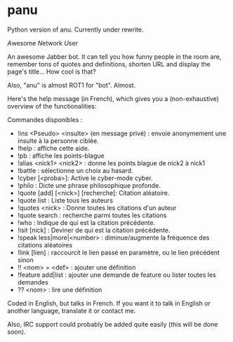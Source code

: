 # panu

Python version of anu. Currently under rewrite.

*A*wesome *N*etwork *U*ser

An awesome Jabber bot. It can tell you how funny people in the room are, remember tons of quotes and definitions, shorten URL and display the page's title... How cool is that?

Also, "anu" is almost ROT1 for "bot". Almost.


Here's the help message (in French), which gives you a (non-exhaustive) overview of the functionalities:

Commandes disponibles :                                                                            
- !ins \<Pseudo\> \<insulte\> (en message privé) : envoie anonymement une insulte à la personne ciblée.
- !help : affiche cette aide.
- !pb : affiche les points-blague
- !alias \<nick1\> \<nick2\> : donne les points blague de nick2 à nick1
- !battle : sélectionne un choix au hasard.
- !cyber [\<proba\>]: Active le cyber-mode cyber.
- !philo : Dicte une phrase philosophique profonde.
- !quote [add] [\<nick\>] [recherche]: Citation aléatoire.
- !quote list : Liste tous les auteurs
- !quotes \<nick\> : Donne toutes les citations d'un auteur
- !quote search <recherche> : recherche parmi toutes les citations
- !who : Indique de qui est la citation précédente.
- !isit [nick] : Deviner de qui est la citation précédente.
- !speak less|more|\<number\> : diminue/augmente la fréquence des citations aléatoires
- !link [lien] : raccourcit le lien passé en paramètre, ou le lien précédent sinon
- !! \<nom\> = \<def\> : ajouter une définition
- !feature add|list : ajouter une demande de feature ou lister toutes les demandes
- ?? \<nom\> : lire une définition

Coded in English, but talks in French. If you want it to talk in English or another language, translate it or contact me.

Also, IRC support could probably be added quite easily (this will be done soon).
